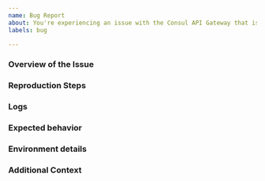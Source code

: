 ```yaml
---
name: Bug Report
about: You're experiencing an issue with the Consul API Gateway that is different than the documented behavior.
labels: bug

---
```


<!--- 

IMPORTANT: If you are having problems installing the Consul API Gateway, before filing an issue, please ensure you have followed each step of the documented installation procedure detailed at https://www.consul.io/docs/api-gateway/api-gateway-usage#installation.

When filing a bug, please include the following headings if possible. Any example text in this template can be deleted.

--->

### Overview of the Issue

<!--- Please describe the issue you are having and how you encountered the problem. --->

### Reproduction Steps

<!--- 

In order to effectively and quickly resolve the issue, please provide exact steps that allow us the reproduce the problem. If no steps are provided, then it will likely take longer to get the issue resolved. An example that you can follow is provided below. 

Steps to reproduce this issue, eg:

1. When creating a gateway with the following configuration:
```
apiVersion: gateway.networking.k8s.io/v1alpha2
kind: Gateway
...
```
1. View error

--->

### Logs

<!---

Provide log files from the gateway controller component by providing output from `kubectl logs` from the pod and container that is surfacing the issue. 

<details>
  <summary>Logs</summary>

```
output from 'kubectl logs':
```

</details>

--->

### Expected behavior

<!--- What was the expected result after following the reproduction steps? --->

### Environment details

<!---

If not already included, please provide the following:
- `consul-api-gateway` version:
- configuration used to deploy the gateway controller:

Additionally, please provide details regarding the Kubernetes Infrastructure, as shown below:
- Kubernetes version: v1.22.x
- Consul Server version: v1.11.x
- Consul-K8s version
- Cloud Provider (If self-hosted, the Kubernetes provider utilized): EKS, AKS, GKE, OpenShift (and version), Rancher (and version), TKGI (and version)
- Networking CNI plugin in use: Calico, Cilium, NSX-T 

Any other information you can provide about the environment/deployment.
--->


### Additional Context

<!---
Additional context on the problem. Docs, links to blogs, or other material that lead you to discover this issue or were helpful in troubleshooting the issue. 
--->
